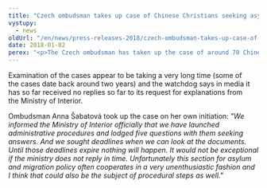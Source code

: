 ```yaml
---
title: "Czech ombudsman takes up case of Chinese Christians seeking asylum"
vystupy:
  - news
oldUrl: "/en/news/press-releases-2018/czech-ombudsman-takes-up-case-of-chinese-christians-seeking-asylum/"
date: 2018-01-02
perex: "<p>The Czech ombudsman has taken up the case of around 70 Chinese Christians who applied for asylum in the Czech Republic on the grounds that they fear persecution at home. </p>"
---
```


<!-- imported from the old website -->

<p>Examination of the cases appear to be taking a very long time (some of the cases date back around two years) and the watchdog says in media it has so far received no replies so far to its request for explanations from the Ministry of Interior.</p><p> Ombudsman Anna Šabatová took up the case on her own initiation: <i>&quot;We informed the Ministry of Interior officially that we have launched administrative procedures and lodged five questions with them seeking answers. And we sought deadlines when we can look at the documents. Until those deadlines expire nothing will happen. It would not be exceptional if the ministry does not reply in time. Unfortunately this section for asylum and migration policy often cooperates in a very unenthusiastic fashion and I think that could also be the subject of procedural steps as well.&quot;</i></p>
